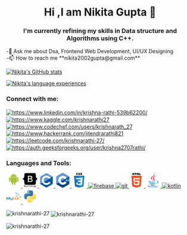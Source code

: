 <h1 align="center">Hi ,I am Nikita Gupta 👋</h1>

<h3 align="center">I'm currently refining my skills in Data structure and Algorithms using C++.</h3>
-💬 Ask me about Dsa, Frontend Web Development, UI/UX Designing<br>
-📫 How to reach me **nikita2002gupta@gmail.com**

<a href="https://quine.sh/profile/Nikita"><img src="https://stats.quine.sh/Nikita/github" alt="Nikita's GitHub stats" width="840px"></a>

<a href="https://quine.sh/profile/Nikita"><img src="https://stats.quine.sh/Nikita/verified-languages" alt="Nikita's language experiences" width="840px"></a>

<h3 align="left">Connect with me:</h3>
<p align="left">
<a href="https://www.linkedin.com/in/nikita-gupta-b8bb25216/" target="blank"><img align="center" src="https://raw.githubusercontent.com/rahuldkjain/github-profile-readme-generator/master/src/images/icons/Social/linked-in-alt.svg" alt="https://www.linkedin.com/in/krishna-rathi-539b62200/" height="30" width="40" /></a>
<a href="https://kaggle.com/https://www.kaggle.com/krishnarathi27" target="blank"><img align="center" src="https://raw.githubusercontent.com/rahuldkjain/github-profile-readme-generator/master/src/images/icons/Social/kaggle.svg" alt="https://www.kaggle.com/krishnarathi27" height="30" width="40" /></a>
<a href="https://www.codechef.com/users/https://www.codechef.com/users/krishnarath_27" target="blank"><img align="center" src="https://cdn.jsdelivr.net/npm/simple-icons@3.1.0/icons/codechef.svg" alt="https://www.codechef.com/users/krishnarath_27" height="30" width="40" /></a>
<a href="https://www.hackerrank.com/https://www.hackerrank.com/jitendrarathi821" target="blank"><img align="center" src="https://raw.githubusercontent.com/rahuldkjain/github-profile-readme-generator/master/src/images/icons/Social/hackerrank.svg" alt="https://www.hackerrank.com/jitendrarathi821" height="30" width="40" /></a>
<a href="https://www.leetcode.com/https://leetcode.com/krishnarathi-27/" target="blank"><img align="center" src="https://raw.githubusercontent.com/rahuldkjain/github-profile-readme-generator/master/src/images/icons/Social/leet-code.svg" alt="https://leetcode.com/krishnarathi-27/" height="30" width="40" /></a>
<a href="https://auth.geeksforgeeks.org/user/https://auth.geeksforgeeks.org/user/krishna2707rathi/" target="blank"><img align="center" src="https://raw.githubusercontent.com/rahuldkjain/github-profile-readme-generator/master/src/images/icons/Social/geeks-for-geeks.svg" alt="https://auth.geeksforgeeks.org/user/krishna2707rathi/" height="30" width="40" /></a>
</p>

<h3 align="left">Languages and Tools:</h3>
<p align="left"> <a href="https://developer.android.com" target="_blank" rel="noreferrer"> <img src="https://raw.githubusercontent.com/devicons/devicon/master/icons/android/android-original-wordmark.svg" alt="android" width="40" height="40"/> </a> <a href="https://getbootstrap.com" target="_blank" rel="noreferrer"> <img src="https://raw.githubusercontent.com/devicons/devicon/master/icons/bootstrap/bootstrap-plain-wordmark.svg" alt="bootstrap" width="40" height="40"/> </a> <a href="https://www.cprogramming.com/" target="_blank" rel="noreferrer"> <img src="https://raw.githubusercontent.com/devicons/devicon/master/icons/c/c-original.svg" alt="c" width="40" height="40"/> </a> <a href="https://www.w3schools.com/cpp/" target="_blank" rel="noreferrer"> <img src="https://raw.githubusercontent.com/devicons/devicon/master/icons/cplusplus/cplusplus-original.svg" alt="cplusplus" width="40" height="40"/> </a> <a href="https://www.w3schools.com/css/" target="_blank" rel="noreferrer"> <img src="https://raw.githubusercontent.com/devicons/devicon/master/icons/css3/css3-original-wordmark.svg" alt="css3" width="40" height="40"/> </a> <a href="https://firebase.google.com/" target="_blank" rel="noreferrer"> <img src="https://www.vectorlogo.zone/logos/firebase/firebase-icon.svg" alt="firebase" width="40" height="40"/> </a> <a href="https://git-scm.com/" target="_blank" rel="noreferrer"> <img src="https://www.vectorlogo.zone/logos/git-scm/git-scm-icon.svg" alt="git" width="40" height="40"/> </a> <a href="https://www.w3.org/html/" target="_blank" rel="noreferrer"> <img src="https://raw.githubusercontent.com/devicons/devicon/master/icons/html5/html5-original-wordmark.svg" alt="html5" width="40" height="40"/> </a> <a href="https://www.java.com" target="_blank" rel="noreferrer"> <img src="https://raw.githubusercontent.com/devicons/devicon/master/icons/java/java-original.svg" alt="java" width="40" height="40"/> </a> <a href="https://kotlinlang.org" target="_blank" rel="noreferrer"> <img src="https://www.vectorlogo.zone/logos/kotlinlang/kotlinlang-icon.svg" alt="kotlin" width="40" height="40"/> </a> <a href="https://www.mysql.com/" target="_blank" rel="noreferrer"> <img src="https://raw.githubusercontent.com/devicons/devicon/master/icons/mysql/mysql-original-wordmark.svg" alt="mysql" width="40" height="40"/> </a> <a href="https://www.python.org" target="_blank" rel="noreferrer"> <img src="https://raw.githubusercontent.com/devicons/devicon/master/icons/python/python-original.svg" alt="python" width="40" height="40"/> </a> </p>

<p><img align="left" src="https://github-readme-stats.vercel.app/api/top-langs?username=krishnarathi-27&show_icons=true&locale=en&layout=compact" alt="krishnarathi-27" /></p>

<p>&nbsp;<img align="center" src="https://github-readme-stats.vercel.app/api?username=krishnarathi-27&show_icons=true&locale=en" alt="krishnarathi-27" /></p>

<p><img align="center" src="https://github-readme-streak-stats.herokuapp.com/?user=krishnarathi-27&" alt="krishnarathi-27" /></p>

